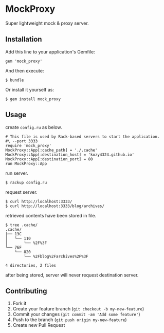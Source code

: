 # MockProxy

Super lightweight mock & proxy server.

## Installation

Add this line to your application's Gemfile:

    gem 'mock_proxy'

And then execute:

    $ bundle

Or install it yourself as:

    $ gem install mock_proxy

## Usage

create `config.ru` as below.

    # This file is used by Rack-based servers to start the application.
    #\ --port 3333
    require 'mock_proxy'
    MockProxy::App[:cache_path] = './.cache'
    MockProxy::App[:destination_host] = 'kozy4324.github.io'
    MockProxy::App[:destination_port] = 80
    run MockProxy::App

run server.

    $ rackup config.ru

request server.

    $ curl http://localhost:3333/
    $ curl http://localhost:3333/blog/archives/

retrieved contents have been stored in file.

    $ tree .cache/
    .cache/
    ├── 13C
    │   └── 110
    │       └── %2F%3F
    └── 76F
        └── 820
            └── %2Fblog%2Farchives%2F%3F
    
    4 directories, 2 files

after being stored, server will never request destination server.

## Contributing

1. Fork it
2. Create your feature branch (`git checkout -b my-new-feature`)
3. Commit your changes (`git commit -am 'Add some feature'`)
4. Push to the branch (`git push origin my-new-feature`)
5. Create new Pull Request
